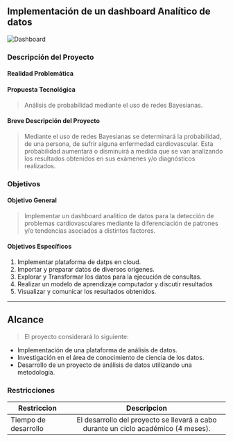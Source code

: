 ## Implementación de un dashboard Analítico de datos
![Dashboard](https://cdn.sketchrepo.com/images/2x/banking-dashboard-p8.png)
### Descripción del Proyecto
#### Realidad Problemática
> 
#### Propuesta Tecnológica
> Análisis de probabilidad mediante el uso de redes Bayesianas.
#### Breve Descripción del Proyecto
> Mediante el uso de redes Bayesianas se determinará la probabilidad, de una persona, de sufrir alguna enfermedad cardiovascular. Esta probabilidad aumentará o disminuirá a medida que se van analizando los resultados obtenidos en sus exámenes y/o diagnósticos realizados. 

### Objetivos
#### Objetivo General
> Implementar un dashboard analitico de datos para la detección de problemas cardiovasculares mediante la diferenciación de patrones y/o tendencias asociados a distintos factores.

#### Objetivos Específicos
1. Implementar plataforma de datps en cloud.
1. Importar y preparar datos de diversos origenes.
1. Explorar y Transformar los datos para la ejecución de consultas.
1. Realizar un modelo de aprendizaje computador y discutir resultados
1. Visualizar y comunicar los resultados obtenidos.

---
## Alcance
> El proyecto considerará lo siguiente:
* Implementación de una plataforma de análisis de datos.
* Investigación en el área de conocimiento de ciencia de los datos.
* Desarrollo de un proyecto de análisis de datos utilizando una metodología.
### Restricciones
| Restriccion   | Descripcion   |
| ------------- | :-----------:|
| Tiempo de desarrollo      | El desarrollo del proyecto se llevará a cabo durante un ciclo académico (4 meses). |
       

